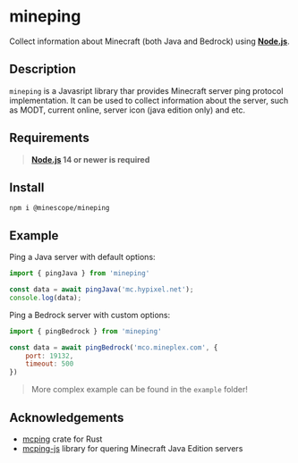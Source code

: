 # mineping
Collect information about Minecraft (both Java and Bedrock) using **[Node.js](http://nodejs.org)**.

## Description

`mineping` is a Javasript library thar provides Minecraft server ping protocol implementation. It can be used to collect information about the server, such as MODT, current online, server icon (java edition only) and etc.

## Requirements
> **[Node.js](https://nodejs.org/) 14 or newer is required**

## Install

```
npm i @minescope/mineping
```

## Example

Ping a Java server with default options:

```js
import { pingJava } from 'mineping'

const data = await pingJava('mc.hypixel.net');
console.log(data);
```

Ping a Bedrock server with custom options:

```js
import { pingBedrock } from 'mineping'

const data = await pingBedrock('mco.mineplex.com', {
    port: 19132,
    timeout: 500
})
```
> More complex example can be found in the `example` folder!

## Acknowledgements
- [mcping](https://github.com/Scetch/mcping) crate for Rust
- [mcping-js](https://github.com/Cryptkeeper/mcping-js) library for quering Minecraft Java Edition servers